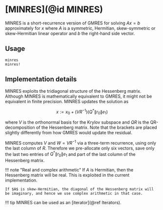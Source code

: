 # [MINRES](@id MINRES)

MINRES is a short-recurrence version of GMRES for solving $Ax = b$ approximately for $x$ where $A$ is a symmetric, Hermitian, skew-symmetric or skew-Hermitian linear operator and $b$ the right-hand side vector.

## Usage

```@docs
minres
minres!
```

## Implementation details
MINRES exploits the tridiagonal structure of the Hessenberg matrix. Although MINRES is mathematically equivalent to GMRES, it might not be equivalent in finite precision. MINRES updates the solution as

$$x := x_0 + (V R^{-1}) (Q^*\|r_0\|e_1)$$

where $V$ is the orthonormal basis for the Krylov subspace and $QR$ is the QR-decomposition of the Hessenberg matrix. Note that the brackets are placed slightly differently from how GMRES would update the residual.

MINRES computes $V$ and $W = VR^{-1}$ via a three-term recurrence, using only the last column of $R.$ Therefore we pre-allocate only six vectors, save only the last two entries of $Q^*\|r_0\|e_1$ and part of the last column of the Hessenberg matrix.

!!! note "Real and complex arithmetic"
    If $A$ is Hermitian, then the Hessenberg matrix will be real. This is exploited in the current implementation.

    If $A$ is skew-Hermitian, the diagonal of the Hessenberg matrix will be imaginary, and hence we use complex arithmetic in that case.

!!! tip
    MINRES can be used as an [iterator](@ref Iterators).